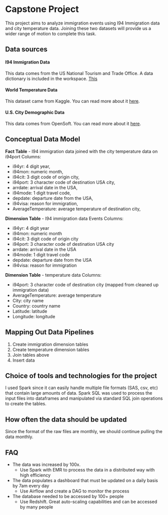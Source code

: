 # Capstone Project

This project aims to analyze immigration events using I94 Immigration data and city temperature data. Joining these two datasets will provide us a wider range of motion to complete this task.

## Data sources

#### I94 Immigration Data
This data comes from the US National Tourism and Trade Office. A data dictionary is included in the workspace. [This](https://travel.trade.gov/research/reports/i94/historical/2016.html) 

#### World Temperature Data
This dataset came from Kaggle. You can read more about it [here](https://www.kaggle.com/berkeleyearth/climate-change-earth-surface-temperature-data).

#### U.S. City Demographic Data
This data comes from OpenSoft. You can read more about it [here](https://public.opendatasoft.com/explore/dataset/us-cities-demographics/export/).


## Conceptual Data Model 

**Fact Table** - I94 immigration data joined with the city temperature data on i94port
Columns:
   - i94yr: 4 digit year,
   - i94mon: numeric month,
   - i94cit: 3 digit code of origin city,
   - i94port: 3 character code of destination USA city,
   - arrdate: arrival date in the USA,
   - i94mode: 1 digit travel code,
   - depdate: departure date from the USA,
   - i94visa: reason for immigration,
   - AverageTemperature: average temperature of destination city,

**Dimension Table** - I94 immigration data Events
Columns:
   - i94yr: 4 digit year
   - i94mon: numeric month
   - i94cit: 3 digit code of origin city
   - i94port: 3 character code of destination USA city
   - arrdate: arrival date in the USA
   - i94mode: 1 digit travel code
   - depdate: departure date from the USA
   - i94visa: reason for immigration

**Dimension Table** - temperature data
Columns:
- i94port: 3 character code of destination city (mapped from cleaned up immigration data)
- AverageTemperature: average temperature
- City: city name
- Country: country name
- Latitude: latitude
- Longitude: longitude


## Mapping Out Data Pipelines
1. Create immigration dimension tables
2. Create temperature dimension tables
3. Join tables above
4. Insert data

## Choice of tools and technologies for the project
I used Spark since it can easily handle multiple file formats (SAS, csv, etc) that contain large amounts of data. Spark SQL was used to process the input files into dataframes and manipulated via standard SQL join operations to create the tables.

## How often the data should be updated
Since the format of the raw files are monthly, we should continue pulling the data monthly.
    
## FAQ
* The data was increased by 100x.
  * Use Spark with EMR to process the data in a distributed way with high efficiency
* The data populates a dashboard that must be updated on a daily basis by 7am every day
  * Use Airflow and create a DAG to monitor the process
* The database needed to be accessed by 100+ people
  * Use Redshift. Great auto-scaling capabilities and can be accessed by many people
